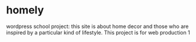 # homely
wordpress school project:
this site is about home decor and those who are inspired by a particular kind of lifestyle.
This project is for web production 1

